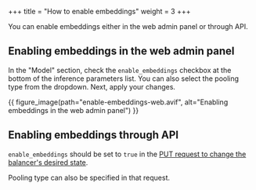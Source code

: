 +++
title = "How to enable embeddings"
weight = 3
+++

You can enable embeddings either in the web admin panel or through API.

## Enabling embeddings in the web admin panel

In the "Model" section, check the `enable_embeddings` checkbox at the bottom of the inference parameters list. You can also select the pooling type from the dropdown. Next, apply your changes.

{{ figure_image(path="enable-embeddings-web.avif", alt="Enabling embeddings in the web admin panel") }}

## Enabling embeddings through API

`enable_embeddings` should be set to `true` in the [PUT request to change the balancer's desired state](@api/management-service/put-balancer-desired-state.md). 

Pooling type can also be specified in that request.
